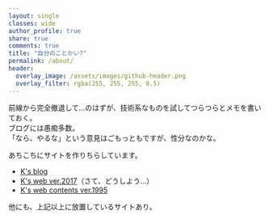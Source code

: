 ```yaml
---
layout: single
classes: wide
author_profile: true
share: true
comments: true
title: "自分のことかい?"
permalink: /about/
header:
  overlay_image: /assets/images/github-header.png
  overlay_filter: rgba(255, 255, 255, 0.5)
---
```

前線から完全撤退して…のはずが、技術系なものを試してつらつらとメモを書いておく。  
ブログには愚痴多数。  
「なら、やるな」という意見はごもっともですが、性分なのかな。

あちこちにサイトを作りちらしています。

- [K's blog](https://blog.treetop.to)
- [K's web ver.2017](https://2017.treetop.to/)（さて、どうしよう…）
- [K's web contents ver.1995](https://1995.treetop.to/)

他にも、上記以上に放置しているサイトあり。
